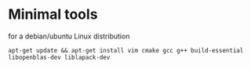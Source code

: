 # Minimal tools
for a debian/ubuntu Linux distribution

```
apt-get update && apt-get install vim cmake gcc g++ build-essential libopenblas-dev liblapack-dev 
```
 